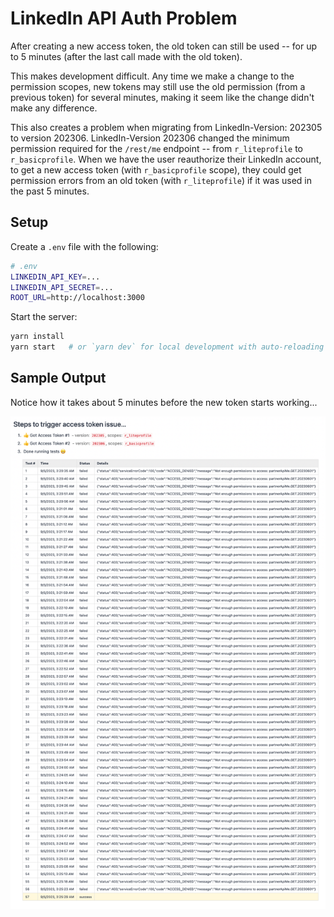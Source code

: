 # LinkedIn API Auth Problem

After creating a new access token, the old token can still be used -- for up to
5 minutes (after the last call made with the old token).

This makes development difficult. Any time we make a change to the permission
scopes, new tokens may still use the old permission (from a previous token) for
several minutes, making it seem like the change didn't make any difference.

This also creates a problem when migrating from LinkedIn-Version: 202305 to
version 202306. LinkedIn-Version 202306 changed the minimum permission required
for the `/rest/me` endpoint -- from `r_liteprofile` to `r_basicprofile`. When we
have the user reauthorize their LinkedIn account, to get a new access token
(with `r_basicprofile` scope), they could get permission errors from an old
token (with `r_liteprofile`) if it was used in the past 5 minutes.

## Setup

Create a `.env` file with the following:

```bash
# .env
LINKEDIN_API_KEY=...
LINKEDIN_API_SECRET=...
ROOT_URL=http://localhost:3000
```

Start the server:

```bash
yarn install
yarn start   # or `yarn dev` for local development with auto-reloading
```

## Sample Output

Notice how it takes about 5 minutes before the new token starts working...

![Screenshot of test results](./test-results.png)
